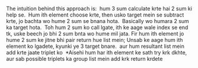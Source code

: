 The intuition behind this approach is:
​
hum 3 sum calculate krte hai 2 sum ki help se.
​
Hum ith element choose krte, then usko target mein se subtract krte, jo bachta wo hume 2 sum se bnana hota.
​
Basically wo humara 2 sum ka target hota.
​
Toh hum 2 sum ko call lgate, ith ke aage wale index se end tk, uske beech jo bhi 2 sum bnta wo hume mil jata.
​
Fir hum ith element jo hume 2 sum ke jitne bhi pair return hue list mein;
Unsab ke aage hum ith element ko lgadete, kyunki ye 3 target bnare.
​
aur hum resultant list mein add krte jaate triplet ko
​
*Aisehi hum har ith element ke sath try krk dkhte, aur sab possible triplets ka group list mein add krk return krdete